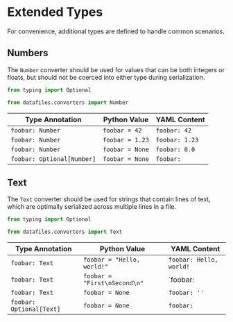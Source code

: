 <h1>Extended Types</h1>

For convenience, additional types are defined to handle common scenarios.

## Numbers

The `Number` converter should be used for values that can be both integers or floats, but should not be coerced into either type during serialization.

```python
from typing import Optional

from datafiles.converters import Number
```

| Type Annotation            | Python Value    | YAML Content   |
| -------------------------- | --------------- | -------------- |
| `foobar: Number`           | `foobar = 42`   | `foobar: 42`   |
| `foobar: Number`           | `foobar = 1.23` | `foobar: 1.23` |
| `foobar: Number`           | `foobar = None` | `foobar: 0.0`  |
| `foobar: Optional[Number]` | `foobar = None` | `foobar:`      |

## Text

The `Text` converter should be used for strings that contain lines of text, which are optimally serialized across multiple lines in a file.

```python
from typing import Optional

from datafiles.converters import Text
```

| Type Annotation          | Python Value                 | YAML Content                                                                       |
| ------------------------ | ---------------------------- | ---------------------------------------------------------------------------------- |
| `foobar: Text`           | `foobar = "Hello, world!"`   | `foobar: Hello, world!`                                                            |
| `foobar: Text`           | `foobar = "First\nSecond\n"` | `foobar: |`<br>&nbsp;&nbsp;&nbsp;&nbsp;`First`<br>&nbsp;&nbsp;&nbsp;&nbsp;`Second` |
| `foobar: Text`           | `foobar = None`              | `foobar: ''`                                                                       |
| `foobar: Optional[Text]` | `foobar = None`              | `foobar:`                                                                          |

